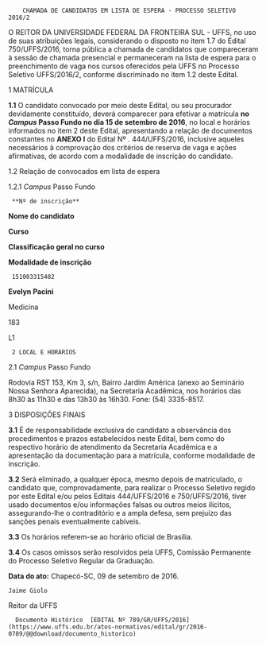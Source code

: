         CHAMADA DE CANDIDATOS EM LISTA DE ESPERA - PROCESSO SELETIVO 2016/2  

O REITOR DA UNIVERSIDADE FEDERAL DA FRONTEIRA SUL - UFFS, no uso de suas atribuições legais, considerando o disposto no item 1.7 do Edital 750/UFFS/2016, torna pública a chamada de candidatos que compareceram à sessão de chamada presencial e permaneceram na lista de espera para o preenchimento de vaga nos cursos oferecidos pela UFFS no Processo Seletivo UFFS/2016/2, conforme discriminado no item 1.2 deste Edital.

 1 MATRÍCULA

 **1.1** O candidato convocado por meio deste Edital, ou seu procurador devidamente constituído, deverá comparecer para efetivar a matrícula **no *Campus* Passo Fundo no dia 15 de setembro de 2016**, no local e horários informados no item 2 deste Edital, apresentando a relação de documentos constantes no **ANEXO I** do Edital Nº . 444/UFFS/2016, inclusive aqueles necessários à comprovação dos critérios de reserva de vaga e ações afirmativas, de acordo com a modalidade de inscrição do candidato.

 1.2 Relação de convocados em lista de espera

 1.2.1 *Campus* Passo Fundo

     **Nº de inscrição**

   **Nome do candidato**

   **Curso**

   **Classificação geral no curso**

   **Modalidade de inscrição**

     151003315482

   **Evelyn Pacini**

   Medicina

   183

   L1

     2 LOCAL E HORÁRIOS

 2.1 *Campus* Passo Fundo

 Rodovia RST 153, Km 3, s/n, Bairro Jardim América (anexo ao Seminário Nossa Senhora Aparecida), na Secretaria Acadêmica, nos horários das 8h30 às 11h30 e das 13h30 às 16h30. Fone: (54) 3335-8517.

 3 DISPOSIÇÕES FINAIS

 **3.1** É de responsabilidade exclusiva do candidato a observância dos procedimentos e prazos estabelecidos neste Edital, bem como do respectivo horário de atendimento da Secretaria Acadêmica e a apresentação da documentação para a matrícula, conforme modalidade de inscrição.

 **3.2** Será eliminado, a qualquer época, mesmo depois de matriculado, o candidato que, comprovadamente, para realizar o Processo Seletivo regido por este Edital e/ou pelos Editais 444/UFFS/2016 e 750/UFFS/2016, tiver usado documentos e/ou informações falsas ou outros meios ilícitos, assegurando-lhe o contraditório e a ampla defesa, sem prejuízo das sanções penais eventualmente cabíveis.

 **3.3** Os horários referem-se ao horário oficial de Brasília.

 **3.4** Os casos omissos serão resolvidos pela UFFS, Comissão Permanente do Processo Seletivo Regular da Graduação.

  

   **Data do ato:** Chapecó-SC, 09 de setembro de 2016.   
 

    Jaime Giolo   
 Reitor da UFFS 

      Documento Histórico  [EDITAL Nº 789/GR/UFFS/2016](https://www.uffs.edu.br/atos-normativos/edital/gr/2016-0789/@@download/documento_historico)     
      